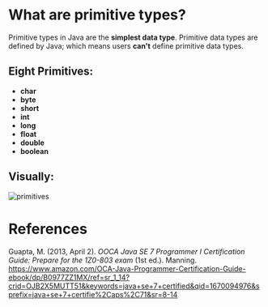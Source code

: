 # What are primitive types? 

Primitive types in Java are the **simplest data type**. Primitive data types are defined by Java; which means 
users **can't** define primitive data types. 

## Eight Primitives: 
- **char** 
- **byte** 
- **short** 
- **int** 
- **long**
- **float** 
- **double** 
- **boolean**

## Visually: 
![primitives](https://user-images.githubusercontent.com/109105989/205466017-7a5c0dc2-e62e-4ae3-af58-89d12a998096.png)



# References 
Guapta, M. (2013, April 2). *OOCA Java SE 7 Programmer I Certification Guide: Prepare for the 1Z0-803 exam* (1st ed.). Manning. <https://www.amazon.com/OCA-Java-Programmer-Certification-Guide-ebook/dp/B0977ZZ1MX/ref=sr_1_14?crid=OJB2X5MUTT51&keywords=java+se+7+certified&qid=1670094976&sprefix=java+se+7+certifie%2Caps%2C71&sr=8-14> 
